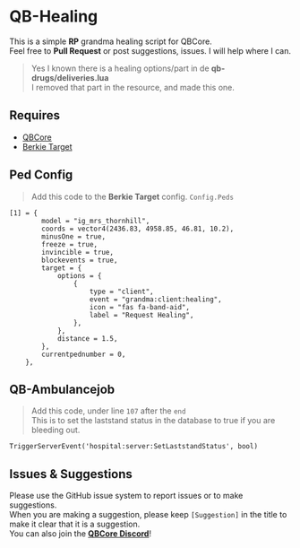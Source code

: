 # QB-Healing
This is a simple **RP** grandma healing script for QBCore.  
Feel free to **Pull Request** or post suggestions, issues. I will help where I can.

> Yes I known there is a healing options/part in de **qb-drugs/deliveries.lua**  
I removed that part in the resource, and made this one.

## Requires
- [QBCore](https://github.com/qbcore-framework/qb-core)
- [Berkie Target](https://github.com/BerkieBb/berkie-target)

## Ped Config
> Add this code to the **Berkie Target** config. `Config.Peds`
```
[1] = {
		model = "ig_mrs_thornhill",
		coords = vector4(2436.83, 4958.85, 46.81, 10.2),
		minusOne = true,
		freeze = true,
		invincible = true,
		blockevents = true,
		target = {
			options = {
				{
					type = "client",
					event = "grandma:client:healing",
					icon = "fas fa-band-aid",
					label = "Request Healing",
				},
			},
			distance = 1.5,
		},
		currentpednumber = 0,
	},
```

## QB-Ambulancejob
> Add this code, under line `107` after the `end`  
This is to set the laststand status in the database to true if you are bleeding out.
```
TriggerServerEvent('hospital:server:SetLaststandStatus', bool)
```

## Issues & Suggestions
Please use the GitHub issue system to report issues or to make suggestions.  
When you are making a suggestion, please keep `[Suggestion]` in the title to make it clear that it is a suggestion.  
You can also join the **[QBCore Discord](https://discord.gg/qbcore)**!